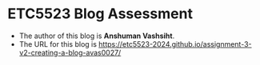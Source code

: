 
# ETC5523 Blog Assessment
* The author of this blog is **Anshuman Vashsiht**.
* The URL for this blog is <https://etc5523-2024.github.io/assignment-3-v2-creating-a-blog-avas0027/>
